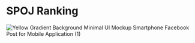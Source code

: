 # SPOJ Ranking

![Yellow Gradient Background Minimal UI Mockup Smartphone Facebook Post for Mobile Application (1)](https://user-images.githubusercontent.com/84316258/218430106-0d19fbc5-2a9d-41ec-afd9-5fd2f11b00c2.png)
